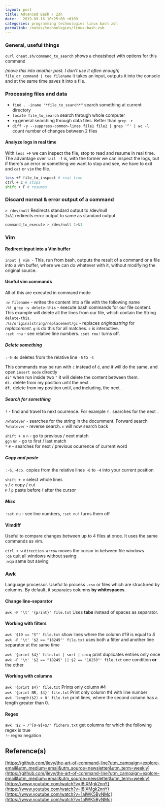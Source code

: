 ```yaml
---
layout: post
title: Advanced Bash / Zsh
date:   2019-09-16 10:25:00 +0100
categories: programming technologies linux bash zsh
permalink: /notes/technologies/linux-bash-zsh
---
```

### General, useful things
`curl cheat.sh/command_to_search` shows a cheatsheet with options for this command  

_(move this into another post. I don't use it often enough)_  
`file_or_command | tee filename` It takes an input, outputs it into the console and at the same time saves it into a file.

### Processing files and data
* `find . -iname "*file_to_search*"` search something at current directory  
* `locate file_to_search` search through whole computer
* `rg` general searching through data files. Better than `grep -r`
* `diff -y --suppress-common-lines file1 file2 | grep '^' | wc -l` count number of changes between 2 files
<!--more-->

#### Analyze logs in real time
With `less +F` we can inspect the file, stop to read and resume in real time.
The advantage over `tail -f` is, with the former we can inspect the logs, but if there's an error or something we want to stop and see, we have to exit and `cat` or `vim` the file.  
~~~ bash
less +F file_to_inspect # real time
ctrl + c # stops
shift + F # resumes
~~~

### Discard normal & error output of a command
`> /dev/null` Redirects standard output to /dev/null  
`2>&1` redirects error output to same as standard output
~~~ bash
command_to_execute > /dev/null 2>&1
~~~

### Vim
#### Redirect input into a Vim buffer
`input | vim -` This, run from bash, outputs the result of a command or a file into a vim buffer, where we can do whatever with it, without modifying the original source.     

#### Useful vim commands  
All of this are executed in command mode  

`:w filename` - writes the content into a file with the following name  
`:%! grep -v delete-this` - execute bash commands for our file content. This example will delete all the lines from our file, which contain the String `delete-this`.  
`:%s/originalstring/replacement/gc` - replaces _originalstring_ for _replacement_. `g` is do this for all matches. `c` is interactive.  
`:set rnu` - see relative line numbers. `:set rnu!` turns off.  

##### Delete something  
`:-6-4d` deletes from the relative line `-6` to `-4`

This commands may be run with `c` instead of `d`, and it will do the same, and open `insert mode` directly    
`di"` when run inside two `"` it will delete the content between them.  
`dt.` delete from my position until the next `.`  
`df.` delete from my position until, and including, the next `.`

##### Search for something
`f` - find and travel to next ocurrence. For example `f.` searches for the next `.`

`/whatever` - searches for the string in the documment. Forward search  
`?whatever` - reverse search. `n` will now search back  

`shift + n` `n` - go to previous / next match  
`ggn` `Gn` - go to first / last match  
`*` `#` - searches for next / previous ocurrence of current word  

##### Copy and paste  
`:-6,-4co.` copies from the relative lines `-6` to `-4` into your current position    

`shift + v` select whole lines  
`y` / `d` copy / cut  
`P` / `p` paste before / after the cursor

##### Misc
`:set nu` - see line numbers, `:set nu!` turns them off  


#### Vimdiff  
Useful to compare changes between up to 4 files at once. It uses the same commands as vim.  

`ctrl + w` `direction arrow` moves the cursor in between file windows  
`:qa` quit all windows without saving  
`:wqa` same but saving  

### Awk  
Language processor. Useful to process `.csv` or files which are structured by columns. By default, it separates columns **by whitespaces**.  

#### Change line-separator
`awk -F '\t' '{print}' file.txt` Uses **tabs** instead of spaces as separator.

#### Working with filters  
`awk '$19 == "S"' file.txt` show lines where the column #19 is equal to _S_
`awk -F '\t' '$2 == "18249"' file.txt` uses both a filter and another line separator at the same time

`awk '{print $4}' file.txt | sort | uniq` print duplicates entries only once  
`awk -F '\t' '$2 == "18249" || $2 == "18258"' file.txt` one condition **or** the other

#### Working with columns
`awk '{print $4}' file.txt` Prints only column #4  
`awk '{print NR, $4}' file.txt` Print only column #4 with line number  
`awk 'length($2) > 0' file.txt` print lines, where the second column has a length greater than 0.  

#### Regex
`awk '$2 ~ /^[0-9]+$/' fichero.txt` get columns for which the following regex is true  
`!~` regex negation  

## Reference(s)
[https://github.com/jlevy/the-art-of-command-line?utm_campaign=explore-email&utm_medium=email&utm_source=newsletter&utm_term=weekly](https://github.com/jlevy/the-art-of-command-line?utm_campaign=explore-email&utm_medium=email&utm_source=newsletter&utm_term=weekly)  
[https://www.youtube.com/watch?v=l8iXMgk2nnY](https://www.youtube.com/watch?v=l8iXMgk2nnY)  
[https://www.youtube.com/watch?v=1alWK5ByNMc](https://www.youtube.com/watch?v=1alWK5ByNMc)
